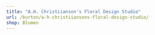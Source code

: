 ```yaml
---
title: "A.H. Christiianson's Floral Design Studio"
url: /burton/a-h-christiiansons-floral-design-studio/
shop: Blumen
---
```

